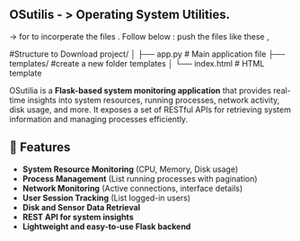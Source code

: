 ## OSutilis - > Operating System Utilities.


-> for to incorperate the files . Follow below :
push the files like these ,

#Structure to Download
project/
│
├── app.py                # Main application file
├── templates/            #create a new folder templates
│   └── index.html        # HTML template


OSutilia is a **Flask-based system monitoring application** that provides real-time insights into system resources, running processes, network activity, disk usage, and more. It exposes a set of RESTful APIs for retrieving system information and managing processes efficiently.

## 📌 Features
- **System Resource Monitoring** (CPU, Memory, Disk usage)
- **Process Management** (List running processes with pagination)
- **Network Monitoring** (Active connections, interface details)
- **User Session Tracking** (List logged-in users)
- **Disk and Sensor Data Retrieval**
- **REST API for system insights**
- **Lightweight and easy-to-use Flask backend**
